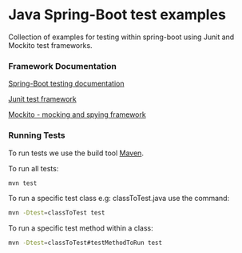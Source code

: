 # Java Spring-Boot test examples

Collection of examples for testing within spring-boot using Junit and Mockito test frameworks.

### Framework Documentation

[Spring-Boot testing documentation](https://docs.spring.io/spring-boot/docs/current/reference/html/boot-features-testing.html)

[Junit test framework](https://junit.org/junit4/)

[Mockito - mocking and spying framework](https://static.javadoc.io/org.mockito/mockito-core/2.24.5/org/mockito/Mockito.html)

### Running Tests

To run tests we use the build tool [Maven](https://maven.apache.org/guides/index.html).

To run all tests:

```bash
mvn test
```

To run a specific test class e.g: classToTest.java use the command:
```bash
mvn -Dtest=classToTest test
```

To run a specific test method within a class:
```bash
mvn -Dtest=classToTest#testMethodToRun test
```
